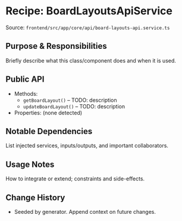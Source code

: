 # Recipe: BoardLayoutsApiService

Source: `frontend/src/app/core/api/board-layouts-api.service.ts`

## Purpose & Responsibilities
Briefly describe what this class/component does and when it is used.

## Public API
- Methods:
  - `getBoardLayout()` – TODO: description
  - `updateBoardLayout()` – TODO: description
- Properties: (none detected)

## Notable Dependencies
List injected services, inputs/outputs, and important collaborators.

## Usage Notes
How to integrate or extend; constraints and side-effects.

## Change History
- Seeded by generator. Append context on future changes.

